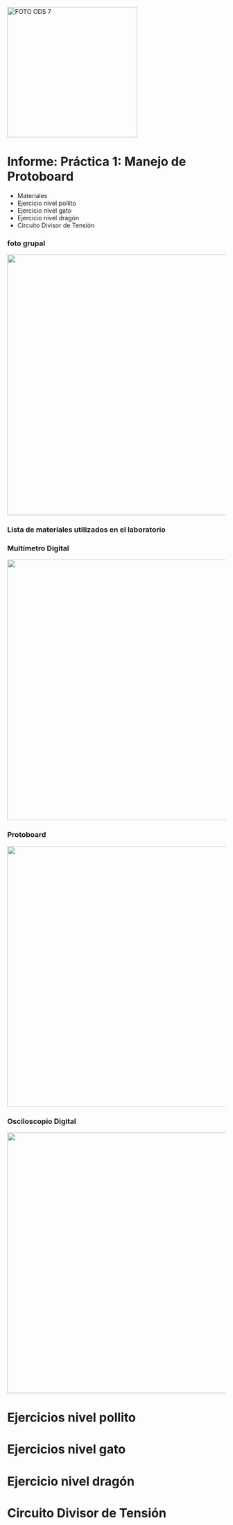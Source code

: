 <p align="left">
  <img src="https://encrypted-tbn0.gstatic.com/images?q=tbn:ANd9GcTEI20tmIrrk8sp9_ZQvo1LTBoY2j2L-kia2eLk-UBd8_e6mGZAo09hhWC-mLhtxw-Olg&usqp=CAU" alt="FOTO ODS 7" width="300px" />
</p>


# Informe: Práctica 1: Manejo de Protoboard
                
*  Materiales
*  Ejercicio nivel pollito
*  Ejercicio nivel gato
*  Ejercicio nivel dragón
*  Circuito Divisor de Tensión

### foto grupal
<p align="left">
  <img src="https://i.postimg.cc/C1n1CCLr/fto-grupal.jpg)](https://postimg.cc/Vr1mmCtX)"FOTO ODS 7" width="600px" />
</p>


### Lista de materiales utilizados en el laboratorio


### Multímetro Digital
<p align="left">
  <img src="https://i.postimg.cc/SxcpJ702/Imagen-de-Whats-App-2024-01-22-a-las-17-01-17-ee55bc.jpg)](https://postimg.cc/hX4YYmtc)" width="600px" />
</p>


### Protoboard
<p align="left">
  <img src="https://i.postimg.cc/Y2PMvCPF/Imagen-de-Whats-App-2024-01-22-a-las-17-01-29-bbd872bc.jpg)](https://postimg.cc/PN1BcTTf)" width="600px" />
</p>


### Osciloscopio Digital 
<p align="left">
  <img src="https://i.postimg.cc/Bb1qDJpr/osciloscopio-digital.jpg)](https://postimg.cc/BP49f9dp)"FOTO ODS 7" width="600px" />
</p>



# Ejercicios nivel pollito





# Ejercicios nivel gato




# Ejercicio nivel dragón



#  Circuito Divisor de Tensión
